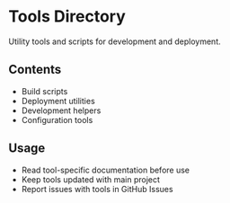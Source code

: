# Tools Directory

Utility tools and scripts for development and deployment.

## Contents
- Build scripts
- Deployment utilities
- Development helpers
- Configuration tools

## Usage
- Read tool-specific documentation before use
- Keep tools updated with main project
- Report issues with tools in GitHub Issues
